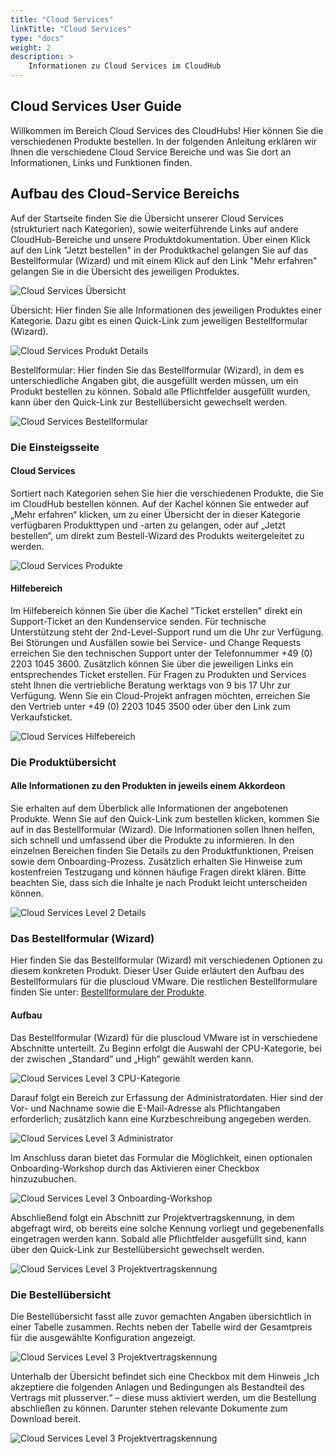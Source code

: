 ```yaml
---
title: "Cloud Services"
linkTitle: "Cloud Services"
type: "docs"
weight: 2
description: >
    Informationen zu Cloud Services im CloudHub
---
```


## Cloud Services User Guide

Willkommen im Bereich Cloud Services des CloudHubs! Hier können Sie die verschiedenen Produkte bestellen. In der folgenden Anleitung erklären wir Ihnen die verschiedene Cloud Service Bereiche und was Sie dort an Informationen, Links und Funktionen finden.

## Aufbau des Cloud-Service Bereichs

Auf der Startseite finden Sie die Übersicht unserer Cloud Services (strukturiert nach Kategorien), sowie weiterführende Links auf andere CloudHub-Bereiche und unsere Produktdokumentation. Über einen Klick auf den Link "Jetzt bestellen" in der Produktkachel gelangen Sie auf das Bestellformular (Wizard) und mit einem Klick auf den Link "Mehr erfahren" gelangen Sie in die Übersicht des jeweiligen Produktes.

![Cloud Services Übersicht](../img/cloud-services/cloud-services-overview.png)

Übersicht: Hier finden Sie alle Informationen des jeweiligen Produktes einer Kategorie. Dazu gibt es einen Quick-Link zum jeweiligen Bestellformular (Wizard).

![Cloud Services Produkt Details](../img/cloud-services/cloud-services-level2.png)

Bestellformular: Hier finden Sie das Bestellformular (Wizard), in dem es unterschiedliche Angaben gibt, die ausgefüllt werden müssen, um ein Produkt bestellen zu können. Sobald alle Pflichtfelder ausgefüllt wurden, kann über den Quick-Link zur Bestellübersicht gewechselt werden.

![Cloud Services Bestellformular](../img/cloud-services/cloud-services-level3.png)

### Die Einsteigsseite

#### Cloud Services

Sortiert nach Kategorien sehen Sie hier die verschiedenen Produkte, die Sie im CloudHub bestellen können. Auf der Kachel können Sie entweder auf „Mehr erfahren“ klicken, um zu einer Übersicht der in dieser Kategorie verfügbaren Produkttypen und -arten zu gelangen, oder auf „Jetzt bestellen“, um direkt zum Bestell-Wizard des Produkts weitergeleitet zu werden.

![Cloud Services Produkte](../img/cloud-services/cloud-services-products.png)

#### Hilfebereich

Im Hilfebereich können Sie über die Kachel "Ticket erstellen" direkt ein Support-Ticket an den Kundenservice senden.
Für technische Unterstützung steht der 2nd-Level-Support rund um die Uhr zur Verfügung. Bei Störungen und Ausfällen sowie bei Service- und Change Requests erreichen Sie den technischen Support unter der Telefonnummer +49 (0) 2203 1045 3600. Zusätzlich können Sie über die jeweiligen Links ein entsprechendes Ticket erstellen.
Für Fragen zu Produkten und Services steht Ihnen die vertriebliche Beratung werktags von 9 bis 17 Uhr zur Verfügung. Wenn Sie ein Cloud-Projekt anfragen möchten, erreichen Sie den Vertrieb unter +49 (0) 2203 1045 3500 oder über den Link zum Verkaufsticket.

![Cloud Services Hilfebereich](../img/cloud-services/cloud-services-products-help-area.png)

### Die Produktübersicht

#### Alle Informationen zu den Produkten in jeweils einem Akkordeon

Sie erhalten auf dem Überblick alle Informationen der angebotenen Produkte. Wenn Sie auf den Quick-Link zum bestellen klicken, kommen Sie auf in das Bestellformular (Wizard). Die Informationen sollen Ihnen helfen, sich schnell und umfassend über die Produkte zu informieren. In den einzelnen Bereichen finden Sie Details zu den Produktfunktionen, Preisen sowie dem Onboarding-Prozess. Zusätzlich erhalten Sie Hinweise zum kostenfreien Testzugang und können häufige Fragen direkt klären. Bitte beachten Sie, dass sich die Inhalte je nach Produkt leicht unterscheiden können.

![Cloud Services Level 2 Details](../img/cloud-services/cloud-services-level2-details.png)

### Das Bestellformular (Wizard)

Hier finden Sie das Bestellformular (Wizard) mit verschiedenen Optionen zu diesem konkreten Produkt. Dieser User Guide erläutert den Aufbau des Bestellformulars für die pluscloud VMware. Die restlichen Bestellformulare finden Sie unter:
[Bestellformulare der Produkte](http://localhost:1313/de/cloudhub/step-by-step-guide/order-wizards/).

#### Aufbau

Das Bestellformular (Wizard) für die pluscloud VMware ist in verschiedene Abschnitte unterteilt. Zu Beginn erfolgt die Auswahl der CPU-Kategorie, bei der zwischen „Standard“ und „High“ gewählt werden kann.

![Cloud Services Level 3 CPU-Kategorie](../img/cloud-services/cloud-services-level3-cpu.png)

Darauf folgt ein Bereich zur Erfassung der Administratordaten. Hier sind der Vor- und Nachname sowie die E-Mail-Adresse als Pflichtangaben erforderlich; zusätzlich kann eine Kurzbeschreibung angegeben werden.

![Cloud Services Level 3 Administrator](../img/cloud-services/cloud-services-level3-administrator.png)

Im Anschluss daran bietet das Formular die Möglichkeit, einen optionalen Onboarding-Workshop durch das Aktivieren einer Checkbox hinzuzubuchen.

![Cloud Services Level 3 Onboarding-Workshop](../img/cloud-services/cloud-services-level3-onboarding.png)

Abschließend folgt ein Abschnitt zur Projektvertragskennung, in dem abgefragt wird, ob bereits eine solche Kennung vorliegt und gegebenenfalls eingetragen werden kann. Sobald alle Pflichtfelder ausgefüllt sind, kann über den Quick-Link zur Bestellübersicht gewechselt werden.

![Cloud Services Level 3 Projektvertragskennung](../img/cloud-services/cloud-services-level3-project-contract-number.png)

### Die Bestellübersicht

Die Bestellübersicht fasst alle zuvor gemachten Angaben übersichtlich in einer Tabelle zusammen. Rechts neben der Tabelle wird der Gesamtpreis für die ausgewählte Konfiguration angezeigt.

![Cloud Services Level 3 Projektvertragskennung](../img/cloud-services/cloud-services-order-overview-table.png)


Unterhalb der Übersicht befindet sich eine Checkbox mit dem Hinweis „Ich akzeptiere die folgenden Anlagen und Bedingungen als Bestandteil des Vertrags mit plusserver.“ – diese muss aktiviert werden, um die Bestellung abschließen zu können.
Darunter stehen relevante Dokumente zum Download bereit.

![Cloud Services Level 3 Projektvertragskennung](../img/cloud-services/cloud-services-order-overview-checkbox.png)
